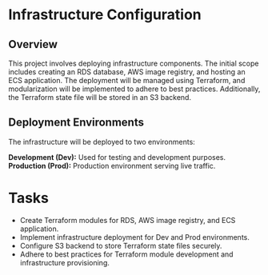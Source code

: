 # Infrastructure Configuration
## Overview
This project involves deploying infrastructure components. The initial scope includes creating an RDS database, AWS image registry, and hosting an ECS application. The deployment will be managed using Terraform, and modularization will be implemented to adhere to best practices. Additionally, the Terraform state file will be stored in an S3 backend.

## Deployment Environments
The infrastructure will be deployed to two environments:

**Development (Dev):** Used for testing and development purposes.
**Production (Prod):** Production environment serving live traffic.

# Tasks
- Create Terraform modules for RDS, AWS image registry, and ECS application.
- Implement infrastructure deployment for Dev and Prod environments.
- Configure S3 backend to store Terraform state files securely.
- Adhere to best practices for Terraform module development and infrastructure provisioning.
